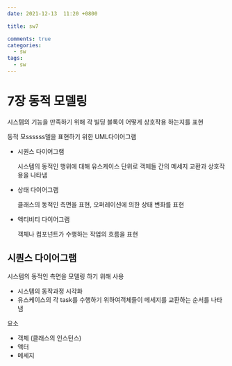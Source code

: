 ```yaml
---
date: 2021-12-13  11:20 +0800

title: sw7

comments: true
categories:
  - sw
tags:
  - sw
---
```


# 7장 동적 모델링

시스템의 기능을 만족하기 위해 각 빌딩 블록이 어떻게 상호작용 하는지를 표현

동적 모ssssss델을 표현하기 위한 UML다이어그램

- 시퀀스 다이어그램

  시스템의 동적인 행위에 대해 유스케이스 단위로 객체들 간의 메세지 교환과 상호작용을 나타냄

- 상태 다이어그램

  클래스의 동적인 측면을 표현, 오퍼레이션에 의한 상태 변화를 표현

- 액티비티 다이어그램

  객체나 컴포넌트가 수행하는 작업의 흐름을 표현

## 시퀀스 다이어그램

시스템의 동적인 측면을 모델링 하기 위해 사용

- 시스템의 동작과정 시각화
- 유스케이스의 각 task를 수행하기 위하여객체들이 메세지를 교환하는 순서를 나타냄

요소

- 객체 (클래스의 인스턴스)
- 액터
- 메세지

